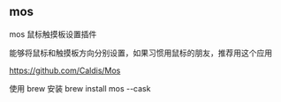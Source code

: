 ## mos

mos 鼠标触摸板设置插件

能够将鼠标和触摸板方向分别设置，如果习惯用鼠标的朋友，推荐用这个应用

https://github.com/Caldis/Mos

使用 brew 安装
brew install mos --cask

